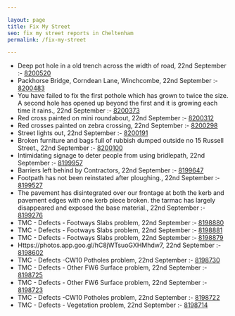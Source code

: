 ```yaml
---

layout: page
title: Fix My Street
seo: fix my street reports in Cheltenham
permalink: /fix-my-street

---
```


<!-- fix_marker starts -->

- Deep pot hole in a old trench across the width of road, 22nd September :- [8200520](https://www.fixmystreet.com/report/8200520)
- Packhorse Bridge, Corndean Lane, Winchcombe, 22nd September :- [8200483](https://www.fixmystreet.com/report/8200483)
- You have failed to fix the first pothole which has grown to twice the size. A second hole has opened up beyond the first and it is growing each time it rains., 22nd September :- [8200373](https://www.fixmystreet.com/report/8200373)
- Red cross painted on mini roundabout, 22nd September :- [8200312](https://www.fixmystreet.com/report/8200312)
- Red crosses painted on zebra crossing, 22nd September :- [8200298](https://www.fixmystreet.com/report/8200298)
- Street lights out, 22nd September :- [8200191](https://www.fixmystreet.com/report/8200191)
- Broken furniture and bags full of rubbish dumped outside no 15 Russell Street., 22nd September :- [8200100](https://www.fixmystreet.com/report/8200100)
- Intimidating signage to deter people from using bridlepath, 22nd September :- [8199957](https://www.fixmystreet.com/report/8199957)
- Barriers left behind by Contractors, 22nd September :- [8199647](https://www.fixmystreet.com/report/8199647)
- Footpath has not been reinstated after ploughing., 22nd September :- [8199527](https://www.fixmystreet.com/report/8199527)
- The pavement has disintegrated over our frontage at both the kerb and pavement edges with one kerb piece broken. the tarmac has largely disappeared and exposed the base material., 22nd September :- [8199276](https://www.fixmystreet.com/report/8199276)
- TMC - Defects - Footways Slabs problem, 22nd September :- [8198880](https://www.fixmystreet.com/report/8198880)
- TMC - Defects - Footways Slabs problem, 22nd September :- [8198881](https://www.fixmystreet.com/report/8198881)
- TMC - Defects - Footways Slabs problem, 22nd September :- [8198879](https://www.fixmystreet.com/report/8198879)
- Https://photos.app.goo.gl/hC8jWTsuoGXHMhdw7, 22nd September :- [8198602](https://www.fixmystreet.com/report/8198602)
- TMC - Defects -CW10 Potholes problem, 22nd September :- [8198730](https://www.fixmystreet.com/report/8198730)
- TMC - Defects - Other FW6  Surface problem, 22nd September :- [8198725](https://www.fixmystreet.com/report/8198725)
- TMC - Defects - Other FW6  Surface problem, 22nd September :- [8198723](https://www.fixmystreet.com/report/8198723)
- TMC - Defects -CW10 Potholes problem, 22nd September :- [8198722](https://www.fixmystreet.com/report/8198722)
- TMC - Defects - Vegetation problem, 22nd September :- [8198714](https://www.fixmystreet.com/report/8198714)

<!-- fix_marker ends -->